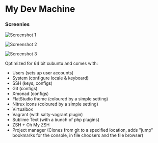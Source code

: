 My Dev Machine
==============

### Screenies

![Screenshot 1](https://raw.github.com/Vespakoen/dev-machine/master/screenshots/1.png)

![Screenshot 2](https://raw.github.com/Vespakoen/dev-machine/master/screenshots/2.png)

![Screenshot 3](https://raw.github.com/Vespakoen/dev-machine/master/screenshots/3.png)

Optimized for 64 bit xubuntu and comes with:

- Users (sets up user accounts)
- System (configure locale & keyboard)
- SSH (keys, configs)
- Git (configs)
- Xmonad (configs)
- FlatStudio theme (coloured by a simple setting)
- Nitrux icons (coloured by a simple setting)
- Virtualbox
- Vagrant (with salty-vagrant plugin)
- Sublime Text (with a bunch of php plugins)
- ZSH + Oh My ZSH
- Project manager (Clones from git to a specified location, adds "jump" bookmarks for the console, in file choosers and the file browser)
